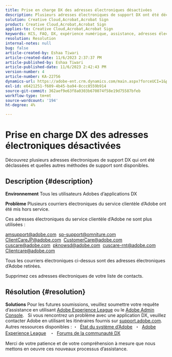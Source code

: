 ```yaml
---
title: Prise en charge DX des adresses électroniques désactivées
description: Plusieurs adresses électroniques de support DX ont été déclassées et d’autres méthodes de support sont disponibles.
solution: Creative Cloud,Acrobat,Acrobat Sign
product: Creative Cloud,Acrobat,Acrobat Sign
applies-to: Creative Cloud,Acrobat,Acrobat Sign
keywords: KCS, FAQ, DX, expérience numérique, assistance, adresses électroniques, déclassées, Adobe Creative Cloud, Adobe Acrobat, Adobe Acrobat Sign
resolution: Resolution
internal-notes: null
bug: false
article-created-by: Eshaa Tiwari
article-created-date: 11/6/2023 2:37:37 PM
article-published-by: Eshaa Tiwari
article-published-date: 11/6/2023 2:42:43 PM
version-number: 4
article-number: KA-22756
dynamics-url: https://adobe-ent.crm.dynamics.com/main.aspx?forceUCI=1&pagetype=entityrecord&etn=knowledgearticle&id=11199a01-b27c-ee11-8179-6045bd006793
exl-id: e6421251-f609-4b45-ba94-8ccc8559b914
source-git-commit: 362aef9e63f8a0303b670074f58e19d75587bfeb
workflow-type: tm+mt
source-wordcount: '194'
ht-degree: 4%

---
```


# Prise en charge DX des adresses électroniques désactivées


Découvrez plusieurs adresses électroniques de support DX qui ont été déclassées et quelles autres méthodes de support sont disponibles.

## Description {#description}


<b>Environnement</b>
Tous les utilisateurs Adobes d’applications DX

<b>Problème</b>
Plusieurs courriers électroniques du service clientèle d’Adobe ont été mis hors service.

Ces adresses électroniques du service clientèle d’Adobe ne sont plus utilisées :

[amsupport@adobe.com](mailto:amsupport@adobe.com) 
[sp-support@omniture.com](mailto:sp-support@omniture.com) 
[ClientCareJP@adobe.com](mailto:ClientCareJP@adobe.com) 
[CustomerCare@adobe.com](mailto:CustomerCare@adobe.com) 
[cuscare@adobe.com](mailto:cuscare@adobe.com) 
[pknowsd@adobe.com](mailto:pknowsd@adobe.com) 
[cuscare-rnt@adobe.com](mailto:cuscare-rnt@adobe.com) 
[Clientcare@adobe.com](mailto:Clientcare@adobe.com)

Tous les courriers électroniques ci-dessus sont des adresses électroniques d’Adobe retirées.

Supprimez ces adresses électroniques de votre liste de contacts.




## Résolution {#resolution}


<b>Solutions</b>
Pour les futures soumissions, veuillez soumettre votre requête d’assistance en utilisant [Adobe Experience League](https://experienceleague.adobe.com/?support-solution=General&amp;amp;support-tab=home#support "https://experienceleague.adobe.com/?support-solution=General&amp;amp;support-tab=home#support") ou le [Adobe Admin Console](https://experienceleague.adobe.com/docs/customer-one/using/home.html "https://docs.adobe.com/content/help/en/customer-one/using/home.html").
 
Si vous rencontrez un problème avec une application DX, veuillez contacter Adobe en utilisant les itinéraires fournis sur [support.adobe.com](https://helpx.adobe.com/support.html "http://support.adobe.com/").
  
Autres ressources disponibles : ・  [État du système d’Adobe](https://status.adobe.com/fr "https://status.adobe.com/fr") 
・  [Adobe Experience League](https://experienceleague.adobe.com/?support-solution=General&amp;lang=fr#support "https://experienceleague.adobe.com/?support-solution=General&amp;lang=fr#support")  
・  [Forums de la communauté DX](https://experienceleaguecommunities.adobe.com/?profile.language=fr "https://experienceleaguecommunities.adobe.com/?profile.language=fr")

Merci de votre patience et de votre compréhension à mesure que nous mettons en oeuvre ces nouveaux processus d’assistance.
